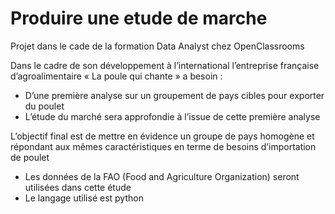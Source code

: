 # Produire une etude de marche
Projet dans le cade de la formation Data Analyst chez OpenClassrooms

Dans le cadre de son développement à l’international l’entreprise française d’agroalimentaire « La poule qui chante » a besoin :

- D’une première analyse sur un groupement de pays cibles pour exporter du poulet
- L’étude du marché sera approfondie à l’issue de cette première analyse

L’objectif final est de mettre en évidence un groupe de pays homogène et répondant aux mêmes caractéristiques en terme de besoins d’importation de poulet

- Les données de la FAO (Food and Agriculture Organization) seront utilisées dans cette étude
- Le langage utilisé est python
